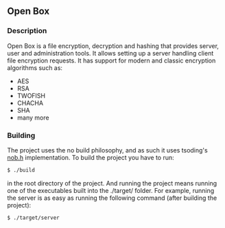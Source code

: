 ## Open Box 

### Description

Open Box is a file encryption, decryption and hashing that provides server, user and administration tools. It allows setting up a server handling client file encryption requests. It has support for modern and classic encryption algorithms such as:
  - AES
  - RSA
  - TWOFISH
  - CHACHA
  - SHA
  - many more

### Building
The project uses the no build philosophy, and as such it uses tsoding's [nob.h](https://github.com/tsoding/nob.h) implementation. To build the project you have to run:
```sh
$ ./build
```
in the root directory of the project. And running the project means running one of the executables built into the ./target/ folder. For example, running the server is as easy as running the following command (after building the project):
```sh
$ ./target/server
```

